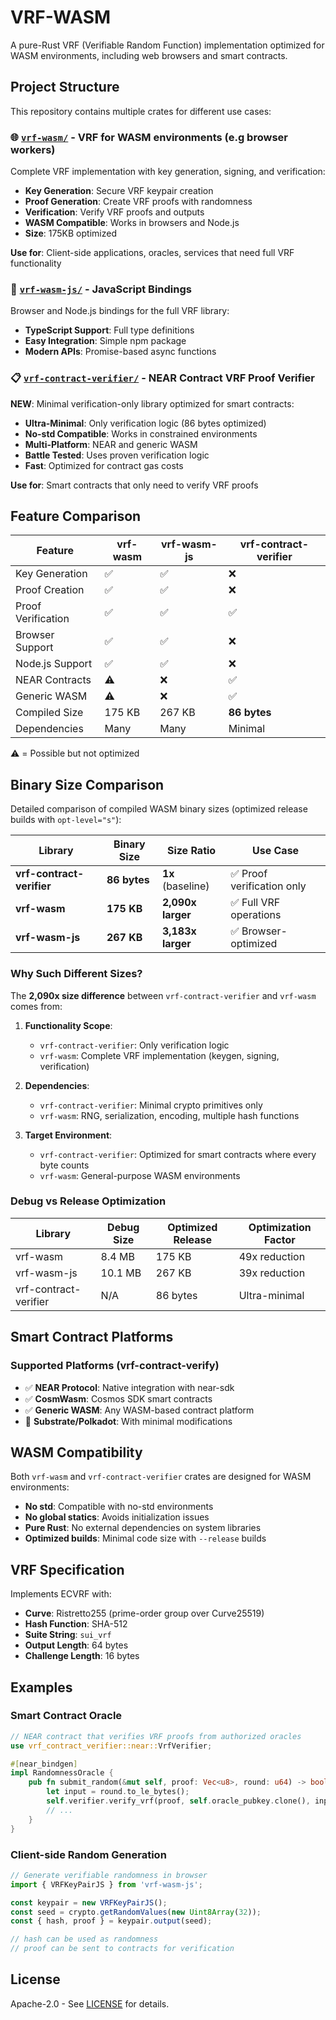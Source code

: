# VRF-WASM

A pure-Rust VRF (Verifiable Random Function) implementation optimized for WASM environments, including web browsers and smart contracts.

## Project Structure

This repository contains multiple crates for different use cases:

### 🌐 [`vrf-wasm/`](./vrf-wasm/) - VRF for WASM environments (e.g browser workers)
Complete VRF implementation with key generation, signing, and verification:
- **Key Generation**: Secure VRF keypair creation
- **Proof Generation**: Create VRF proofs with randomness
- **Verification**: Verify VRF proofs and outputs
- **WASM Compatible**: Works in browsers and Node.js
- **Size**: 175KB optimized

**Use for**: Client-side applications, oracles, services that need full VRF functionality

### 🔗 [`vrf-wasm-js/`](./vrf-wasm-js/) - JavaScript Bindings
Browser and Node.js bindings for the full VRF library:
- **TypeScript Support**: Full type definitions
- **Easy Integration**: Simple npm package
- **Modern APIs**: Promise-based async functions

### 📋 [`vrf-contract-verifier/`](./vrf-contract-verifier/) - NEAR Contract VRF Proof Verifier
**NEW**: Minimal verification-only library optimized for smart contracts:
- **Ultra-Minimal**: Only verification logic (86 bytes optimized)
- **No-std Compatible**: Works in constrained environments
- **Multi-Platform**: NEAR and generic WASM
- **Battle Tested**: Uses proven verification logic
- **Fast**: Optimized for contract gas costs

**Use for**: Smart contracts that only need to verify VRF proofs


## Feature Comparison

| Feature | vrf-wasm | vrf-wasm-js | vrf-contract-verifier |
|---------|----------|-------------|---------------------|
| Key Generation | ✅ | ✅ | ❌ |
| Proof Creation | ✅ | ✅ | ❌ |
| Proof Verification | ✅ | ✅ | ✅ |
| Browser Support | ✅ | ✅ | ❌ |
| Node.js Support | ✅ | ✅ | ❌ |
| NEAR Contracts | ⚠️ | ❌ | ✅ |
| Generic WASM | ⚠️ | ❌ | ✅ |
| Compiled Size | 175 KB | 267 KB | **86 bytes** |
| Dependencies | Many | Many | Minimal |

⚠️ = Possible but not optimized

## Binary Size Comparison

Detailed comparison of compiled WASM binary sizes (optimized release builds with `opt-level="s"`):

| Library | Binary Size | Size Ratio | Use Case |
|---------|-------------|------------|----------|
| **vrf-contract-verifier** | **86 bytes** | **1x** (baseline) | ✅ Proof verification only |
| **vrf-wasm** | **175 KB** | **2,090x larger** | ✅ Full VRF operations |
| **vrf-wasm-js** | **267 KB** | **3,183x larger** | ✅ Browser-optimized |

### Why Such Different Sizes?

The **2,090x size difference** between `vrf-contract-verifier` and `vrf-wasm` comes from:

1. **Functionality Scope**:
   - `vrf-contract-verifier`: Only verification logic
   - `vrf-wasm`: Complete VRF implementation (keygen, signing, verification)

2. **Dependencies**:
   - `vrf-contract-verifier`: Minimal crypto primitives only
   - `vrf-wasm`: RNG, serialization, encoding, multiple hash functions

3. **Target Environment**:
   - `vrf-contract-verifier`: Optimized for smart contracts where every byte counts
   - `vrf-wasm`: General-purpose WASM environments

### Debug vs Release Optimization

| Library | Debug Size | Optimized Release | Optimization Factor |
|---------|------------|------------------|-------------------|
| vrf-wasm | 8.4 MB | 175 KB | 49x reduction |
| vrf-wasm-js | 10.1 MB | 267 KB | 39x reduction |
| vrf-contract-verifier | N/A | 86 bytes | Ultra-minimal |

## Smart Contract Platforms

### Supported Platforms (vrf-contract-verify)
- ✅ **NEAR Protocol**: Native integration with near-sdk
- ✅ **CosmWasm**: Cosmos SDK smart contracts
- ✅ **Generic WASM**: Any WASM-based contract platform
- 🔄 **Substrate/Polkadot**: With minimal modifications


## WASM Compatibility

Both `vrf-wasm` and `vrf-contract-verifier` crates are designed for WASM environments:
- **No std**: Compatible with no-std environments
- **No global statics**: Avoids initialization issues
- **Pure Rust**: No external dependencies on system libraries
- **Optimized builds**: Minimal code size with `--release` builds

## VRF Specification

Implements ECVRF with:
- **Curve**: Ristretto255 (prime-order group over Curve25519)
- **Hash Function**: SHA-512
- **Suite String**: `sui_vrf`
- **Output Length**: 64 bytes
- **Challenge Length**: 16 bytes

## Examples

### Smart Contract Oracle
```rust
// NEAR contract that verifies VRF proofs from authorized oracles
use vrf_contract_verifier::near::VrfVerifier;

#[near_bindgen]
impl RandomnessOracle {
    pub fn submit_random(&mut self, proof: Vec<u8>, round: u64) -> bool {
        let input = round.to_le_bytes();
        self.verifier.verify_vrf(proof, self.oracle_pubkey.clone(), input.to_vec())
        // ...
    }
}
```

### Client-side Random Generation
```javascript
// Generate verifiable randomness in browser
import { VRFKeyPairJS } from 'vrf-wasm-js';

const keypair = new VRFKeyPairJS();
const seed = crypto.getRandomValues(new Uint8Array(32));
const { hash, proof } = keypair.output(seed);

// hash can be used as randomness
// proof can be sent to contracts for verification
```

## License

Apache-2.0 - See [LICENSE](LICENSE) for details.
